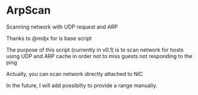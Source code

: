 # ArpScan
Scanning network with UDP request and ARP

Thanks to @mdjx for is base script

The purpose of this script (currently in v0.1) is to scan network for hosts using UDP and ARP cache in order not to miss guests not responding to the ping

Actually, you can scan network directly attached to NIC

In the future, I will add possibilty to provide a range manually.
